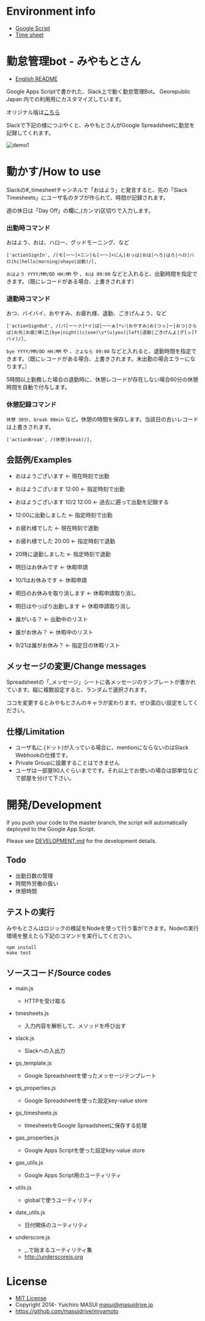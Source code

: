 # Environment info

- [Google Script](https://script.google.com/a/georepublic.de/d/1AjXYh64xSZDxWJLe8sSzU4gn2fyN5XKAaKYz5cCq9j7Djlh6tZkEKA7o/edit?usp=drive_web)
- [Time sheet](https://docs.google.com/spreadsheets/d/12brcISXijWvdK6X3qDxk7E5fvD7D8QrJKM09DqbCR_Q/edit#gid=0)

# 勤怠管理bot - みやもとさん

- [English README](README_en.md)

Google Apps Scriptで書かれた、Slack上で動く勤怠管理Bot。
Georepublic Japan 内での利用用にカスタマイズしています。

オリジナル版は[こちら](https://github.com/masuidrive/miyamoto)

Slackで下記の様につぶやくと、みやもとさんがGoogle Spreadsheetに勤怠を記録してくれます。

![demo1](https://raw.githubusercontent.com/masuidrive/miyamoto/master/docs/images/demo1.png)

# 動かす/How to use

Slackの#_timesheetチャンネルで「おはよう」と発言すると、先の「Slack Timesheets」にユーザ名のタブが作られて、時間が記録されます。

週の休日は「Day Off」の欄に,(カンマ)区切りで入力します。

### 出勤時コマンド

おはよう、おは、ハロー、グッドモーニング、など

```
['actionSignIn', /(モ[ー〜]+ニン|も[ー〜]+にん|おっは|おは|へろ|はろ|ヘロ|ハロ|hi|hello|morning|ohayo|出勤)/],
```

`おはよう YYYY/MM/DD HH:MM` や 、`おは 09:00` などと入れると、出勤時間を指定できます。（既にレコードがある場合、上書きされます）

### 退勤時コマンド

おつ、バイバイ、おやすみ、お疲れ様、退勤、ごきげんよう、など

```
['actionSignOut', /(バ[ー〜ァ]*イ|ば[ー〜ぁ]*い|おやすみ|お[つっ]ー|おつ|さらば|お先|お疲|帰|乙|bye|night|(c|see)\s*(u|you)|left|退勤|ごきげんよ|グ[ッ]?バイ)/],
```

`bye YYYY/MM/DD HH:MM` や 、`さよなら 09:00` などと入れると、退勤時間を指定できます。（既にレコードがある場合、上書きされます。未出勤の場合エラーになります。）

5時間以上勤務した場合の退勤時に、休憩レコードが存在しない場合60分の休憩時間を自動で付与します。

### 休憩記録コマンド

`休憩 30分`、`break 90min` など。休憩の時間を保存します。当該日の古いレコードは上書きされます。

```
['actionBreak', /(休憩|break)/],
```


## 会話例/Examples

- おはようございます ← 現在時刻で出勤
- おはようございます 12:00 ← 指定時刻で出勤
- おはようございます 10/2 12:00 ← 過去に遡って出勤を記録する
- 12:00に出勤しました ← 指定時刻で出勤
- お疲れ様でした ← 現在時刻で退勤
- お疲れ様でした 20:00 ← 指定時刻で退勤
- 20時に退勤しました ← 指定時刻で退勤
- 明日はお休みです ← 休暇申請
- 10/1はお休みです ← 休暇申請
- 明日のお休みを取り消します ← 休暇申請取り消し
- 明日はやっぱり出勤します ← 休暇申請取り消し

- 誰がいる？ ← 出勤中のリスト
- 誰がお休み？ ← 休暇中のリスト
- 9/21は誰がお休み？ ← 指定日の休暇リスト


## メッセージの変更/Change messages

Spreadsheetの「_メッセージ」シートに各メッセージのテンプレートが書かれています。縦に複数設定すると、ランダムで選択されます。

ココを変更するとみやもとさんのキャラが変わります。ぜひ面白い設定をしてください。


## 仕様/Limitation

- ユーザ名に.(ドット)が入っている場合に、mentionにならないのはSlack Webhookの仕様です。
- Private Groupに設置することはできません
- ユーザは一部屋90人ぐらいまでです。それ以上でお使いの場合は部単位などで部屋を分けて下さい。

# 開発/Development

If you push your code to the master branch, the script will automatically deployed to the Google App Script.

Please see [DEVELOPMENT.md](DEVELOPMENT.md) for the development details.

## Todo

- 出勤日数の管理
- 時間外労働の扱い
- 休憩時間

## テストの実行

みやもとさんはロジックの検証をNodeを使って行う事ができます。Nodeの実行環境を整えたら下記のコマンドを実行してください。

```
npm install
make test
```

## ソースコード/Source codes

- main.js
  - HTTPを受け取る

- timesheets.js
  - 入力内容を解析して、メソッドを呼び出す

- slack.js
  - Slackへの入出力

- gs_template.js
  - Google Spreadsheetを使ったメッセージテンプレート

- gs_properties.js
  - Google Spreadsheetを使った設定key-value store

- gs_timesheets.js
  - timesheetsをGoogle Spreadsheetに保存する処理

- gas_properties.js
  - Google Apps Scriptを使った設定key-value store

- gas_utils.js
  - Google Apps Script用のユーティリティ

- utils.js
  - globalで使うユーティリティ

- date_utils.js
  - 日付関係のユーティリティ

- underscore.js
  - _.で始まるユーティリティ集
  - http://underscorejs.org


# License

- [MIT License](http://opensource.org/licenses/MIT)
- Copyright 2014- Yuichiro MASUI <masui@masuidrive.jp>
- https://github.com/masuidrive/miyamoto

